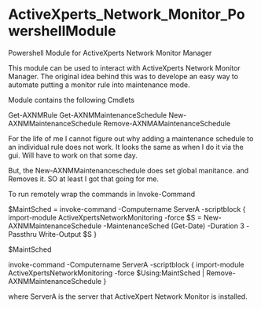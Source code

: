 # ActiveXperts_Network_Monitor_PowershellModule
Powershell Module for ActiveXperts Network Monitor Manager

This module can be used to interact with ActiveXperts Network Monitor Manager.  The original idea behind this was to develope an easy way to automate putting a monitor rule into maintenance mode.

Module contains the following Cmdlets

Get-AXNMRule
Get-AXNMMaintenanceSchedule
New-AXNMMaintenanceSchedule
Remove-AXNMAMaintenanceSchedule

For the life of me I cannot figure out why adding a maintenance schedule to an individual rule does not work.  It looks the same as when I do it via the gui.  Will have to work on that some day.

But, the New-AXNMMaintenanceschedule does set global manitance.  and Removes it.  SO at least I got that going for me.

To run remotely wrap the commands in Invoke-Command


$MaintSched = invoke-command -Computername ServerA -scriptblock { 
    import-module ActiveXpertsNetworkMonitoring -force
    $S = New-AXNMMaintenanceSchedule -MaintenanceSched (Get-Date) -Duration 3 -Passthru 
    Write-Output $S
}

$MaintSched

invoke-command -Computername ServerA -scriptblock {
    import-module ActiveXpertsNetworkMonitoring -force
    $Using:MaintSched | Remove-AXNMMaintenanceSchedule 
}​

where ServerA is the server that ActiveXpert Network Monitor is installed.
